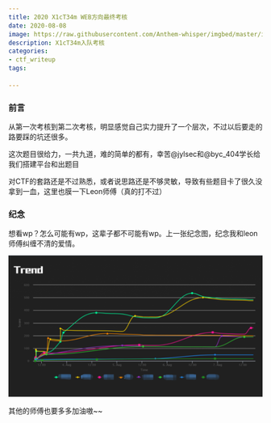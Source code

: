 ```yaml
---
title: 2020 X1cT34m WEB方向最终考核
date: 2020-08-08
image: https://raw.githubusercontent.com/Anthem-whisper/imgbed/master/img/20210120164754.jpeg
description: X1cT34m入队考核
categories: 
- ctf_writeup
tags:

---
```

### 前言

从第一次考核到第二次考核，明显感觉自己实力提升了一个层次，不过以后要走的路要踩的坑还很多。

这次题目很给力，一共九道，难的简单的都有，幸苦@jylsec和@byc_404学长给我们搭建平台和出题目

对CTF的套路还是不过熟悉，或者说思路还是不够灵敏，导致有些题目卡了很久没拿到一血，这里也膜一下Leon师傅（真的打不过）

 

### 纪念

想看wp？怎么可能有wp，这辈子都不可能有wp。上一张纪念图，纪念我和leon师傅纠缠不清的爱情。

![img](https://raw.githubusercontent.com/Anthem-whisper/imgbed/master/img/20210120181230.png)

 

其他的师傅也要多多加油嗷~~